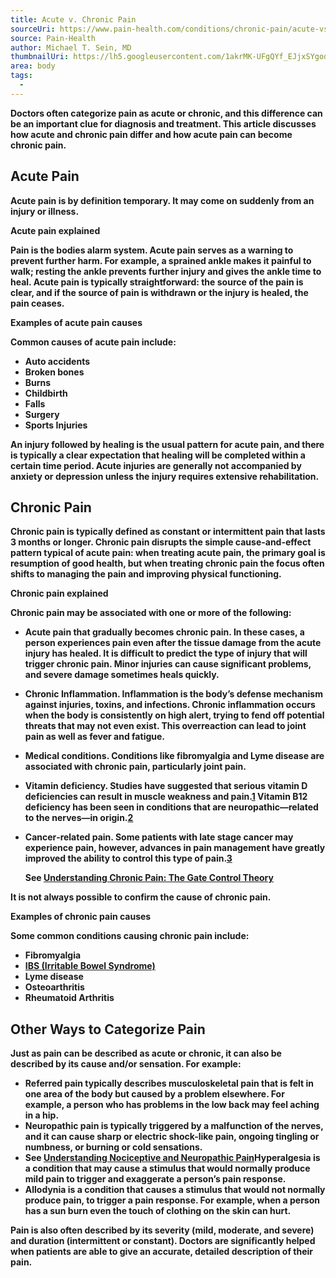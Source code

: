 ```yaml
---
title: Acute v. Chronic Pain
sourceUri: https://www.pain-health.com/conditions/chronic-pain/acute-vs-chronic-pain
source: Pain-Health
author: Michael T. Sein, MD
thumbnailUri: https://lh5.googleusercontent.com/1akrMK-UFgQYf_EJjxSYgodS0JuNGY1D6kXaXDZPklZIdG3YibRyOYInmLfLTWE0L0qi1_jjxZC4Hp_2fjf7ERo3McqJjejR6f7VqijY_AEWTA3s0C_k7NqLPm8RzwPJ2vWoLL3h
area: body
tags:
  -
---
```


**Doctors often categorize pain as acute or chronic, and this difference can be an important clue for diagnosis and treatment. This article discusses how acute and chronic pain differ and how acute pain can become chronic pain.**

## **Acute Pain**

**Acute pain is by definition temporary. It may come on suddenly from an injury or illness.**

**Acute pain explained**

**Pain is the bodies alarm system. Acute pain serves as a warning to prevent further harm. For example, a sprained ankle makes it painful to walk; resting the ankle prevents further injury and gives the ankle time to heal. Acute pain is typically straightforward: the source of the pain is clear, and if the source of pain is withdrawn or the injury is healed, the pain ceases.**

**Examples of acute pain causes**

**Common causes of acute pain include:**

- **Auto accidents**
- **Broken bones**
- **Burns**
- **Childbirth**
- **Falls**
- **Surgery**
- **Sports Injuries**

**An injury followed by healing is the usual pattern for acute pain, and there is typically a clear expectation that healing will be completed within a certain time period. Acute injuries are generally not accompanied by anxiety or depression unless the injury requires extensive rehabilitation.**

## **Chronic Pain**

**Chronic pain is typically defined as constant or intermittent pain that lasts 3 months or longer. Chronic pain disrupts the simple cause-and-effect pattern typical of acute pain: when treating acute pain, the primary goal is resumption of good health, but when treating chronic pain the focus often shifts to managing the pain and improving physical functioning.**

**Chronic pain explained**

**Chronic pain may be associated with one or more of the following:**

- **Acute pain that gradually becomes chronic pain. In these cases, a person experiences pain even after the tissue damage from the acute injury has healed. It is difficult to predict the type of injury that will trigger chronic pain. Minor injuries can cause significant problems, and severe damage sometimes heals quickly.**
- **Chronic Inflammation. Inflammation is the body’s defense mechanism against injuries, toxins, and infections. Chronic inflammation occurs when the body is consistently on high alert, trying to fend off potential threats that may not even exist. This overreaction can lead to joint pain as well as fever and fatigue.**
- **Medical conditions. Conditions like fibromyalgia and Lyme disease are associated with chronic pain, particularly joint pain.**
- **Vitamin deficiency. Studies have suggested that serious vitamin D deficiencies can result in muscle weakness and pain.[1](https://www.pain-health.com/conditions/chronic-pain/acute-vs-chronic-pain#vh_footnotes) Vitamin B12 deficiency has been seen in conditions that are neuropathic—related to the nerves—in origin.[2](https://www.pain-health.com/conditions/chronic-pain/acute-vs-chronic-pain#vh_footnotes)**
- **Cancer‐related pain. Some patients with late stage cancer may experience pain, however, advances in pain management have greatly improved the ability to control this type of pain.[3](https://www.pain-health.com/conditions/chronic-pain/acute-vs-chronic-pain#vh_footnotes)**

  **See [Understanding Chronic Pain: The Gate Control Theory](https://www.pain-health.com/treatment/pain-management/understanding-chronic-pain-gate-control-theory)**

**It is not always possible to confirm the cause of chronic pain.**

**Examples of chronic pain causes**

**Some common conditions causing chronic pain include:**

- **Fibromyalgia**
- **[IBS (Irritable Bowel Syndrome)](https://www.pain-health.com/conditions/abdominal-pain/irritable-bowel-syndrome-ibs-vs-inflammatory-bowel-disease-ibd)**
- **Lyme disease**
- **Osteoarthritis**
- **Rheumatoid Arthritis**

## **Other Ways to Categorize Pain**

**Just as pain can be described as acute or chronic, it can also be described by its cause and/or sensation. For example:**

- **Referred pain typically describes musculoskeletal pain that is felt in one area of the body but caused by a problem elsewhere. For example, a person who has problems in the low back may feel aching in a hip.**
- **Neuropathic pain is typically triggered by a malfunction of the nerves, and it can cause sharp or electric shock-like pain, ongoing tingling or numbness, or burning or cold sensations.**
- **See [Understanding Nociceptive and Neuropathic Pain](https://www.pain-health.com/conditions/chronic-pain/understanding-nociceptive-and-neuropathic-pain)Hyperalgesia is a condition that may cause a stimulus that would normally produce mild pain to trigger and exaggerate a person’s pain response.**
- **Allodynia is a condition that causes a stimulus that would not normally produce pain, to trigger a pain response. For example, when a person has a sun burn even the touch of clothing on the skin can hurt.**

**Pain is also often described by its severity (mild, moderate, and severe) and duration (intermittent or constant). Doctors are significantly helped when patients are able to give an accurate, detailed description of their pain.**
